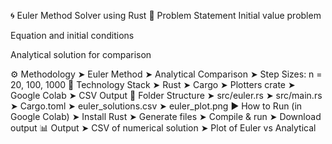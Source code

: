 🌀 Euler Method Solver using Rust
📘 Problem Statement
Initial value problem

Equation and initial conditions

Analytical solution for comparison

⚙️ Methodology
➤ Euler Method
➤ Analytical Comparison
➤ Step Sizes: n = 20, 100, 1000
🧪 Technology Stack
➤ Rust
➤ Cargo
➤ Plotters crate
➤ Google Colab
➤ CSV Output
📁 Folder Structure
➤ src/euler.rs
➤ src/main.rs
➤ Cargo.toml
➤ euler_solutions.csv
➤ euler_plot.png
▶️ How to Run (in Google Colab)
➤ Install Rust
➤ Generate files
➤ Compile & run
➤ Download output
📊 Output
➤ CSV of numerical solution
➤ Plot of Euler vs Analytical
